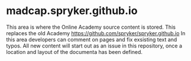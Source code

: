# madcap.spryker.github.io
This area is where the Online Academy source content is stored. 
This replaces the old Academy https://github.com/spryker/spryker.github.io
In this area developers can comment on pages and fix exsisting text and typos.
All new content will start out as an issue in this repository, once a location and layout of the documenta has been defined.

